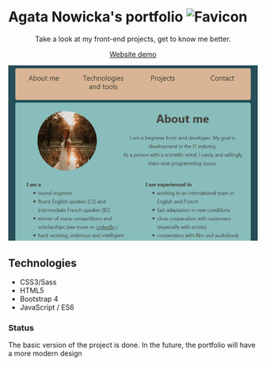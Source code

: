 # Agata Nowicka's portfolio ![Favicon](./favicon.ico)
<div align="center">
Take a look at my front-end projects, get to know me better.

[Website demo](https://agata-nowicka.netlify.app/)
 
![Website screenshot](./img/content.png)
</div>

## Technologies

- CSS3/Sass
- HTML5
- Bootstrap 4
- JavaScript / ES6


### Status
The basic version of the project is done. In the future, the portfolio will have a more modern design


